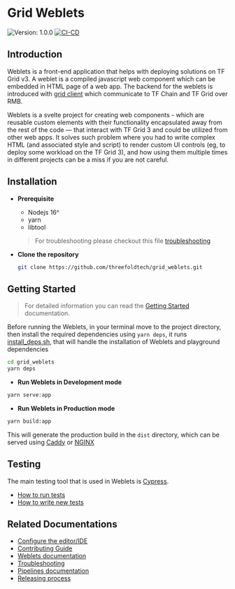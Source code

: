 # Grid Weblets

![Version: 1.0.0](https://img.shields.io/github/v/release/threefoldtech/grid_weblets)
[![CI-CD](https://github.com/threefoldtech/grid_weblets/actions/workflows/ci-cd.yml/badge.svg)](https://github.com/threefoldtech/grid_weblets/actions/workflows/ci-cd.yml)

## Introduction

Weblets is a front-end application that helps with deploying solutions on TF Grid v3. A weblet is a compiled javascript web component which can be embedded in HTML page of a web app. The backend for the weblets is introduced with [grid client](https://github.com/threefoldfoundation/info_manual3/blob/development/wiki/manual3_iac/grid3_javascript/grid3_javascript_home.md) which communicate to TF Chain and TF Grid over RMB.

Weblets is a svelte project for creating web components - which are reusable custom elements with their functionality encapsulated away from the rest of the code — that interact with TF Grid 3 and could be utilized from other web apps.
It solves such problem where you had to write complex HTML (and associated style and script) to render custom UI controls (eg, to deploy some workload on the TF Grid 3), and how using them multiple times in different projects can be a miss if you are not careful.

## Installation

- **Prerequisite**

  - Nodejs 16^
  - yarn
  - libtool

   > For troubleshooting please checkout this file [troubleshooting](./docs/config.md)

- **Clone the repository**

  

  ```bash
  git clone https://github.com/threefoldtech/grid_weblets.git
  ```

## Getting Started

> For detailed information you can read the [Getting Started](./docs/getting_started.md) documentation.

Before running the Weblets, in your terminal move to the project directory, then install the required dependencies using `yarn deps`, it runs [install_deps.sh](./scripts/install_deps.sh), that will handle the installation of Weblets and playground dependencies

```bash
cd grid_weblets
yarn deps
```

- **Run Weblets in Development mode**

```bash
yarn serve:app
```

- **Run Weblets in Production mode**

```bash
yarn build:app
```

This will generate the production build in the `dist` directory, which can be served using [Caddy](https://caddyserver.com/) or [NGINX](https://www.nginx.com/)

## Testing

The main testing tool that is used in Weblets is [Cypress](https://www.cypress.io/).

- [How to run tests](./docs/cypress.md)
- [How to write new tests](https://docs.cypress.io/guides/end-to-end-testing/writing-your-first-end-to-end-test)

## Related Documentations

- [Configure the editor/IDE](./docs/editor_config.md)
- [Contributing Guide](./docs/contributing.md)
- [Weblets documentation](https://library.threefold.me/info/manual/#/manual__weblets_profile_manager)
- [Troubleshooting](./docs/config.md)
- [Pipelines documentation](./docs/workflows.md)
- [Releasing process](./docs/releasing.md)
